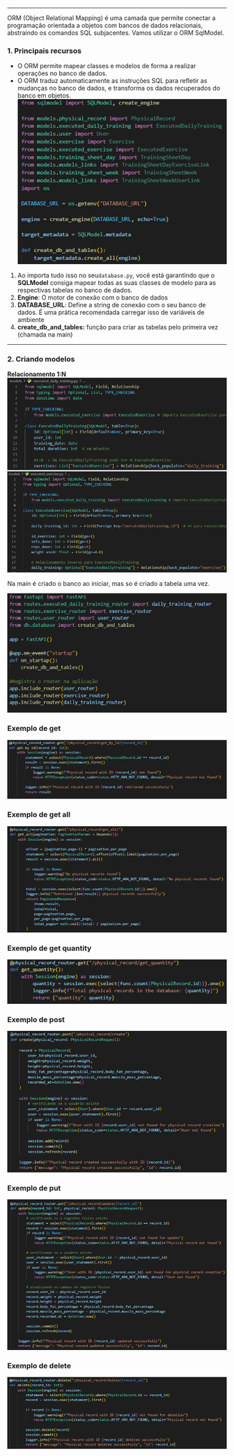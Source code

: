 
---

ORM (Object Relational Mapping) é uma camada que permite conectar a programação orientada a objetos com bancos de dados relacionais, abstraindo os comandos SQL subjacentes. Vamos utilizar o ORM SqlModel.

### **1. Principais recursos**
- O ORM permite mapear classes e modelos de forma a realizar operações no banco de dados. 
- O ORM traduz automaticamente as instruções SQL para refletir as mudanças no banco de dados, e transforma os dados recuperados do banco em objetos.
![Pasted image 20250610151959](../../attachments/Pasted%20image%2020250610151959.png)
1. Ao importa tudo isso no seu`database.py`, você está garantindo que o **SQLModel** consiga mapear todas as suas classes de modelo para as respectivas tabelas no banco de dados.
2. **Engine**: O motor de conexão com o banco de dados
3. **DATABASE_URL**: Define a string de conexão com o seu banco de dados. É uma prática recomendada carregar isso de variáveis de ambiente
4. **create_db_and_tables:** função para criar as tabelas pelo primeira vez (chamada na main)

---
### **2. Criando modelos**

**Relacionamento 1:N**
![Pasted image 20250522155121](../../attachments/Pasted%20image%2020250522155121.png)
![Pasted image 20250522155137](../../attachments/Pasted%20image%2020250522155137.png)

Na main é criado o banco ao iniciar, mas so é criado a tabela uma vez.

![Pasted image 20250522154841](../../attachments/Pasted%20image%2020250522154841.png)

### **Exemplo de get**

![Pasted image 20250610154252](../../attachments/Pasted%20image%2020250610154252.png)

### **Exemplo de get all**

![Pasted image 20250610154327](../../attachments/Pasted%20image%2020250610154327.png)

### **Exemplo de get quantity**

![Pasted image 20250610154400](../../attachments/Pasted%20image%2020250610154400.png)

### **Exemplo de post**

![Pasted image 20250610154429](../../attachments/Pasted%20image%2020250610154429.png)

### **Exemplo de put**

![Pasted image 20250610154517](../../attachments/Pasted%20image%2020250610154517.png)

### **Exemplo de delete**

![Pasted image 20250610154543](../../attachments/Pasted%20image%2020250610154543.png)